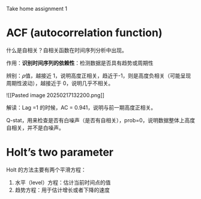 Take home assignment 1

# ACF (autocorrelation function)

什么是自相关？自相关函数在时间序列分析中出现。

作用：**识别时间序列的依赖性**：检测数据是否具有趋势或周期性

辨别：$\rho$值，越接近 1，说明高度正相关，趋近于-1，则是高度负相关（可能呈现周期性波动），越接近于 0，说明几乎不相关。

![[Pasted image 20250217132200.png]]

解读：Lag =1 的时候，AC = 0.941，说明与前一期高度正相关。

Q-stat，用来检查是否有白噪声（是否有自相关），prob=0，说明数据整体上高度自相关，并不是白噪声。


#
# Holt’s two parameter

Holt 的方法主要有两个平滑方程：

1. 水平（level）方程：估计当前时间点的值
2. 趋势方程：用于估计增长或者下降的速度